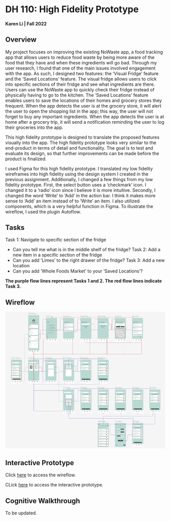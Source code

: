 # DH 110: High Fidelity Prototype
#### Karen Li | Fall 2022

## Overview 
My project focuses on improving the existing NoWaste app, a food tracking app that allows users to reduce food waste by being more aware of the food that they have and when these ingredients will go bad. Through my user research, I found that one of the main issues involved engagement with the app. As such, I designed two features: the ‘Visual Fridge’ feature and the ‘Saved Locations’ feature. The visual fridge allows users to click into specific sections of their fridge and see what ingredients are there. Users can use the NoWaste app to quickly check their fridge instead of physically having to go to the kitchen. The ‘Saved Locations’ feature enables users to save the locations of their homes and grocery stores they frequent. When the app detects the user is at the grocery store, it will alert the user to open the shopping list in the app; this way, the user will not forget to buy any important ingredients. When the app detects the user is at home after a grocery trip, it will send a notification reminding the user to log their groceries into the app.

This high fidelity prototype is designed to translate the proposed features visually into the app. The high fidelity prototype looks very similar to the end-product in terms of detail and functionality. The goal is to test and evaluate its design, so that further improvements can be made before the product is finalized. 

I used Figma for this high fidelity prototype. I translated my low fidelity wireframes into high fidelity using the design system I created in the previous assignment. Additionally, I changed a few things from my low fidelity prototype. First, the select button uses a ‘checkmark’ icon. I changed it to a ‘radio’ icon since I believe it is more intuitive. Secondly, I changed the word ‘Write’ to ‘Add’ in the action bar. I think it makes more sense to ‘Add’ an item instead of to ‘Write’ an item. I also utilized components, which is a very helpful function in Figma. To illustrate the wireflow, I used the plugin Autoflow.

## Tasks
Task 1: Navigate to specific section of the fridge
- Can you tell me what is in the middle shelf of the fridge?
Task 2: Add a new item in a specific section of the fridge
- Can you add ‘Limes’ to the right drawer of the fridge?
Task 3: Add a new location
- Can you add ‘Whole Foods Market’ to your ‘Saved Locations’?

**The purple flow lines represent Tasks 1 and 2. 
The red flow lines indicate Task 3.**

## Wireflow
<img src="Hifi-Prototype.png">

## Interactive Prototype
Click <a href="https://www.figma.com/file/czR3N08g49YFkTxlKsBVpg/DH110-Assignment-7?node-id=0%3A1&t=5NE51X7mr5qCRzPc-1">here</a> to access the wireflow. 

CLick <a href="https://www.figma.com/proto/czR3N08g49YFkTxlKsBVpg/DH110-Assignment-7?page-id=0%3A1&node-id=1%3A431&viewport=-1272%2C556%2C0.37&scaling=scale-down&starting-point-node-id=1%3A431">here</a> to access the interactive prototype.

## Cognitive Walkthrough
To be updated. 

